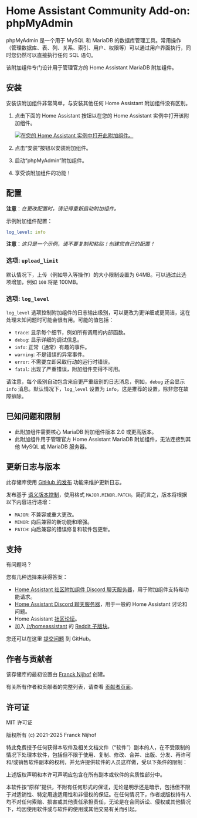 # Home Assistant Community Add-on: phpMyAdmin

phpMyAdmin 是一个用于 MySQL 和 MariaDB 的数据库管理工具。常用操作（管理数据库、表、列、关系、索引、用户、权限等）可以通过用户界面执行，同时您仍然可以直接执行任何 SQL 语句。

该附加组件专门设计用于管理官方的 Home Assistant MariaDB 附加组件。

## 安装

安装该附加组件非常简单，与安装其他任何 Home Assistant 附加组件没有区别。

1. 点击下面的 Home Assistant 按钮以在您的 Home Assistant 实例中打开该附加组件。

   [![在您的 Home Assistant 实例中打开此附加组件。][addon-badge]][addon]

1. 点击“安装”按钮以安装附加组件。
1. 启动“phpMyAdmin”附加组件。
1. 享受该附加组件的功能！

## 配置

**注意**：_在更改配置时，请记得重新启动附加组件。_

示例附加组件配置：

```yaml
log_level: info
```

**注意**：_这只是一个示例，请不要复制和粘贴！创建您自己的配置！_

### 选项: `upload_limit`

默认情况下，上传（例如导入等操作）的大小限制设置为 64MB。可以通过此选项增加，例如 `100` 将是 100MB。

### 选项: `log_level`

`log_level` 选项控制附加组件的日志输出级别，可以更改为更详细或更简洁，这在处理未知问题时可能会很有用。可能的值包括：

- `trace`: 显示每个细节，例如所有调用的内部函数。
- `debug`: 显示详细的调试信息。
- `info`: 正常（通常）有趣的事件。
- `warning`: 不是错误的异常事件。
- `error`: 不需要立即采取行动的运行时错误。
- `fatal`: 出现了严重错误，附加组件变得不可用。

请注意，每个级别自动包含来自更严重级别的日志消息，例如，`debug` 还会显示 `info` 消息。默认情况下，`log_level` 设置为 `info`，这是推荐的设置，除非您在故障排除。

## 已知问题和限制

- 此附加组件需要核心 MariaDB 附加组件版本 2.0 或更高版本。
- 此附加组件用于管理官方 Home Assistant MariaDB 附加组件，无法连接到其他 MySQL 或 MariaDB 服务器。

## 更新日志与版本

此存储库使用 [GitHub 的发布][releases] 功能来维护更新日志。

发布基于 [语义版本控制][semver]，使用格式 `MAJOR.MINOR.PATCH`。简而言之，版本将根据以下内容进行递增：

- `MAJOR`: 不兼容或重大更改。
- `MINOR`: 向后兼容的新功能和增强。
- `PATCH`: 向后兼容的错误修复和软件包更新。

## 支持

有问题吗？

您有几种选择来获得答案：

- [Home Assistant 社区附加组件 Discord 聊天服务器][discord]，用于附加组件支持和功能请求。
- [Home Assistant Discord 聊天服务器][discord-ha]，用于一般的 Home Assistant 讨论和问题。
- Home Assistant [社区论坛][forum]。
- 加入 [/r/homeassistant][reddit] 的 [Reddit 子版块][reddit]。

您还可以在这里 [提交问题][issue] 到 GitHub。

## 作者与贡献者

该存储库的最初设置由 [Franck Nijhof][frenck] 创建。

有关所有作者和贡献者的完整列表，请查看 [贡献者页面][contributors]。

## 许可证

MIT 许可证

版权所有 (c) 2021-2025 Franck Nijhof

特此免费授予任何获得本软件及相关文档文件（“软件”）副本的人，在不受限制的情况下处理本软件，包括但不限于使用、复制、修改、合并、出版、分发、再许可和/或销售软件副本的权利，并允许提供软件的人员这样做，受以下条件的限制：

上述版权声明和本许可声明应包含在所有副本或软件的实质性部分中。

本软件按“原样”提供，不附有任何形式的保证，无论是明示还是暗示，包括但不限于对适销性、特定用途适用性和非侵权的保证。在任何情况下，作者或版权持有人均不对任何索赔、损害或其他责任承担责任，无论是在合同诉讼、侵权或其他情况下，均因使用软件或与软件的使用或其他交易有关而引起。

[addon-badge]: https://my.home-assistant.io/badges/supervisor_addon.svg
[addon]: https://my.home-assistant.io/redirect/supervisor_addon/?addon=a0d7b954_phpmyadmin&repository_url=https%3A%2F%2Fgithub.com%2Fhassio-addons%2Frepository
[contributors]: https://github.com/hassio-addons/addon-phpmyadmin/graphs/contributors
[discord-ha]: https://discord.gg/c5DvZ4e
[discord]: https://discord.me/hassioaddons
[forum]: https://community.home-assistant.io/t/home-assistant-community-add-on-phpmyadmin/171729?u=frenck
[frenck]: https://github.com/frenck
[issue]: https://github.com/hassio-addons/addon-phpmyadmin/issues
[reddit]: https://reddit.com/r/homeassistant
[releases]: https://github.com/hassio-addons/addon-phpmyadmin/releases
[semver]: https://semver.org/spec/v2.0.0.html